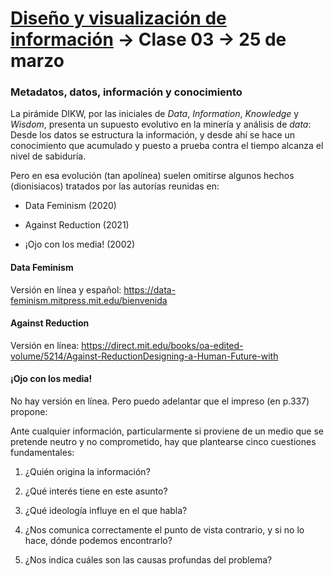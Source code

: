 # [Diseño y visualización de información](https://github.com/profesorfaco/aud5v027-2025) → Clase 03 → 25 de marzo

### Metadatos, datos, información y conocimiento

La pirámide DIKW, por las iniciales de *Data*, *Information*, *Knowledge* y *Wisdom*, presenta un supuesto evolutivo en la minería y análisis de *data*: Desde los datos se estructura la información, y desde ahí se hace un conocimiento que acumulado y puesto a prueba contra el tiempo alcanza el nivel de sabiduría.

Pero en esa evolución (tan apolínea) suelen omitirse algunos hechos (dionisiacos) tratados por las autorías reunidas en:

- Data Feminism (2020)

- Against Reduction (2021)

- ¡Ojo con los media! (2002)


#### Data Feminism

Versión en línea y español: https://data-feminism.mitpress.mit.edu/bienvenida

#### Against Reduction

Versión en línea: https://direct.mit.edu/books/oa-edited-volume/5214/Against-ReductionDesigning-a-Human-Future-with

#### ¡Ojo con los media!

No hay versión en línea. Pero puedo adelantar que el impreso (en p.337) propone: 

Ante cualquier información, particularmente si proviene de un medio que se pretende neutro y no comprometido, hay que plantearse cinco cuestiones fundamentales: 

1. ¿Quién origina la información?

2. ¿Qué interés tiene en este asunto?

3. ¿Qué ideología influye en el que habla?

4. ¿Nos comunica correctamente el punto de vista contrario, y si no lo hace, dónde podemos encontrarlo?

5. ¿Nos indica cuáles son las causas profundas del problema? 
